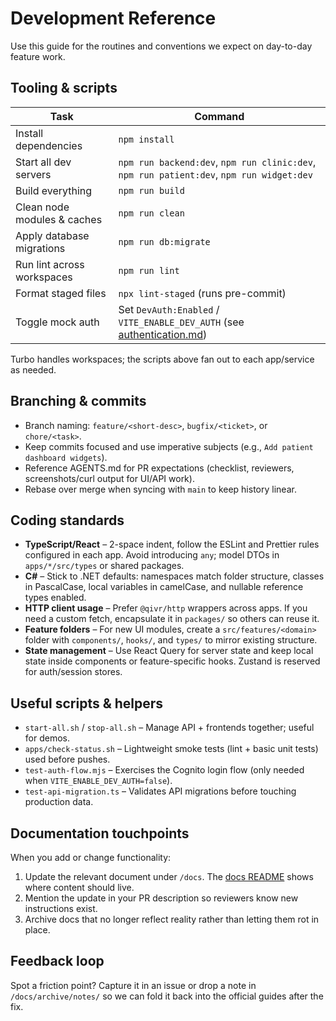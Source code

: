 # Development Reference

Use this guide for the routines and conventions we expect on day-to-day feature work.

## Tooling & scripts

| Task | Command |
| --- | --- |
| Install dependencies | `npm install` |
| Start all dev servers | `npm run backend:dev`, `npm run clinic:dev`, `npm run patient:dev`, `npm run widget:dev` |
| Build everything | `npm run build` |
| Clean node modules & caches | `npm run clean` |
| Apply database migrations | `npm run db:migrate` |
| Run lint across workspaces | `npm run lint` |
| Format staged files | `npx lint-staged` (runs pre-commit) |
| Toggle mock auth | Set `DevAuth:Enabled` / `VITE_ENABLE_DEV_AUTH` (see [authentication.md](./authentication.md)) |

Turbo handles workspaces; the scripts above fan out to each app/service as needed.

## Branching & commits

- Branch naming: `feature/<short-desc>`, `bugfix/<ticket>`, or `chore/<task>`.
- Keep commits focused and use imperative subjects (e.g., `Add patient dashboard widgets`).
- Reference AGENTS.md for PR expectations (checklist, reviewers, screenshots/curl output for UI/API work).
- Rebase over merge when syncing with `main` to keep history linear.

## Coding standards

- **TypeScript/React** – 2-space indent, follow the ESLint and Prettier rules configured in each app. Avoid introducing `any`; model DTOs in `apps/*/src/types` or shared packages.
- **C#** – Stick to .NET defaults: namespaces match folder structure, classes in PascalCase, local variables in camelCase, and nullable reference types enabled.
- **HTTP client usage** – Prefer `@qivr/http` wrappers across apps. If you need a custom fetch, encapsulate it in `packages/` so others can reuse it.
- **Feature folders** – For new UI modules, create a `src/features/<domain>` folder with `components/`, `hooks/`, and `types/` to mirror existing structure.
- **State management** – Use React Query for server state and keep local state inside components or feature-specific hooks. Zustand is reserved for auth/session stores.

## Useful scripts & helpers

- `start-all.sh` / `stop-all.sh` – Manage API + frontends together; useful for demos.
- `apps/check-status.sh` – Lightweight smoke tests (lint + basic unit tests) used before pushes.
- `test-auth-flow.mjs` – Exercises the Cognito login flow (only needed when `VITE_ENABLE_DEV_AUTH=false`).
- `test-api-migration.ts` – Validates API migrations before touching production data.

## Documentation touchpoints

When you add or change functionality:
1. Update the relevant document under `/docs`. The [docs README](./README.md) shows where content should live.
2. Mention the update in your PR description so reviewers know new instructions exist.
3. Archive docs that no longer reflect reality rather than letting them rot in place.

## Feedback loop

Spot a friction point? Capture it in an issue or drop a note in `/docs/archive/notes/` so we can fold it back into the official guides after the fix.
